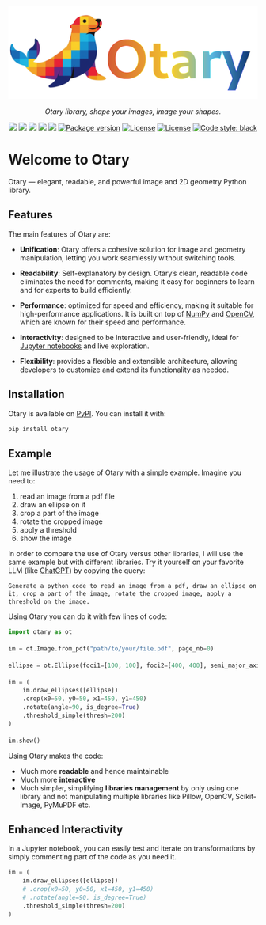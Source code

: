 <p align="center">
  <a href="">
    <img src="https://github.com/poupeaua/otary/raw/master/docs/img/logo-withname-bg-transparent.png" alt="Otary">
</a>
</p>

<p align="center">
    <em>Otary library, shape your images, image your shapes.</em>
</p>

<p align="center">
<a href="https://alexandrepoupeau.com/otary/" > <img src="https://gradgen.bokub.workers.dev/badge/rainbow/Otary%20%20%20?gradient=d76333,edb12f,dfc846,6eb8c9,1c538b&label=Enjoy"/></a>
<a href="https://github.com/poupeaua/otary/actions/workflows/test.yaml" > <img src="https://github.com/poupeaua/otary/actions/workflows/test.yaml/badge.svg"/></a>
<a href="https://codecov.io/github/poupeaua/otary" > <img src="https://codecov.io/github/poupeaua/otary/graph/badge.svg?token=LE040UGFZU"/></a>
<a href="https://app.codacy.com/gh/poupeaua/otary/dashboard?utm_source=gh&utm_medium=referral&utm_content=&utm_campaign=Badge_grade" > <img src="https://app.codacy.com/project/badge/Grade/704a873ee08c40318423a47ec71b9bf4"/></a>
<a href="https://alexandrepoupeau.com/otary/" > <img src="https://github.com/poupeaua/otary/actions/workflows/docs.yaml/badge.svg?branch=master"/></a>
<a href="https://pypi.org/project/otary" target="_blank"> <img src="https://img.shields.io/pypi/v/otary?color=blue&label=pypi" alt="Package version"></a>
<a href="https://pypi.org/project/otary" target="_blank"><img src="https://img.shields.io/pypi/pyversions/otary?color=blue&label=python" alt="License"></a>
<a href="https://github.com/poupeaua/otary/tree/master?tab=GPL-3.0-1-ov-file" target="_blank"><img src="https://img.shields.io/github/license/poupeaua/otary?color=8A2BE2&label=license" alt="License"></a>
<a href="https://github.com/psf/black"><img alt="Code style: black" src="https://img.shields.io/badge/code%20style-black-000000.svg"></a>
</p>

# Welcome to Otary

Otary — elegant, readable, and powerful image and 2D geometry Python library.

## Features

The main features of Otary are:

- **Unification**: Otary offers a cohesive solution for image and geometry manipulation, letting you work seamlessly without switching tools.

- **Readability**: Self-explanatory by design. Otary’s clean, readable code eliminates the need for comments, making it easy for beginners to learn and for experts to build efficiently.

- **Performance**: optimized for speed and efficiency, making it suitable for high-performance applications. It is built on top of [NumPy](https://numpy.org) and [OpenCV](https://opencv.org), which are known for their speed and performance.

- **Interactivity**: designed to be Interactive and user-friendly, ideal for [Jupyter notebooks](https://jupyter.org) and live exploration.

- **Flexibility**: provides a flexible and extensible architecture, allowing developers to customize and extend its functionality as needed.

## Installation

Otary is available on [PyPI](https://pypi.org/project/otary/). You can install it with:

```bash
pip install otary
```

## Example

Let me illustrate the usage of Otary with a simple example. Imagine you need to:

1. read an image from a pdf file
2. draw an ellipse on it
3. crop a part of the image
4. rotate the cropped image
5. apply a threshold
6. show the image

In order to compare the use of Otary versus other libraries, I will use the same example but with different libraries. Try it yourself on your favorite LLM (like [ChatGPT](https://chatgpt.com/)) by copying the query:

```text
Generate a python code to read an image from a pdf, draw an ellipse on it, crop a part of the image, rotate the cropped image, apply a threshold on the image.
```

Using Otary you can do it with few lines of code:

```python
import otary as ot

im = ot.Image.from_pdf("path/to/your/file.pdf", page_nb=0)

ellipse = ot.Ellipse(foci1=[100, 100], foci2=[400, 400], semi_major_axis=250)

im = (
    im.draw_ellipses([ellipse])
    .crop(x0=50, y0=50, x1=450, y1=450)
    .rotate(angle=90, is_degree=True)
    .threshold_simple(thresh=200)
)

im.show()
```

Using Otary makes the code:

- Much more **readable** and hence maintainable
- Much more **interactive**
- Much simpler, simplifying **libraries management** by only using one library and not manipulating multiple libraries like Pillow, OpenCV, Scikit-Image, PyMuPDF etc.

## Enhanced Interactivity

In a Jupyter notebook, you can easily test and iterate on transformations by simply commenting part of the code as you need it.

```python
im = (
    im.draw_ellipses([ellipse])
    # .crop(x0=50, y0=50, x1=450, y1=450)
    # .rotate(angle=90, is_degree=True)
    .threshold_simple(thresh=200)
)
```
